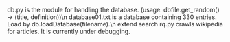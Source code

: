 db.py is the module for handling the database. (usage: dbfile.get_random() -> (title, definition))\n
database01.txt is a database containing 330 entries. Load by db.loadDatabase(filename).\n
extend search rq.py crawls wikipedia for articles. It is currently under debugging. 
